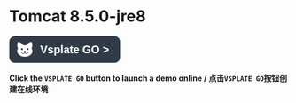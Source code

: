 # Tomcat 8.5.0-jre8

<a href="https://www.vsplate.com/?docker-compose=https://github.com/vsplate/dcenvs/tomcat/8.5.0-jre8"><img alt="VSPLATE GO" src="https://raw.githubusercontent.com/vsplate/images/master/vsgo_btn.png" width="200px"></a>

**Click the `VSPLATE GO` button to launch a demo online / 点击`VSPLATE GO`按钮创建在线环境**